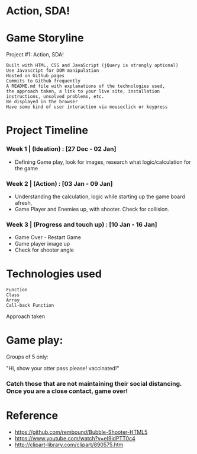 # Action, SDA!
<html>
<body>

  # Game Storyline
    
Project #1: Action, SDA!

    Built with HTML, CSS and JavaScript (jQuery is strongly optional)
    Use Javascript for DOM manipulation
    Hosted on Github pages
    Commits to Github frequently
    A README.md file with explanations of the technologies used,
    the approach taken, a link to your live site, installation instructions, unsolved problems, etc.
    Be displayed in the browser
    Have some kind of user interaction via mouseclick or keypress


  # Project Timeline
  <h3>Week 1 | (Ideation) :   [27 Dec - 02 Jan] </h3>
  
  - Defining Game play, look for images, research what logic/calculation for the game
   
  <h3> Week 2 |  (Action) :    [03 Jan - 09 Jan]  </h3>
  
  - Understanding the calculation, logic while starting up the game board afresh,
  - Game Player and Enemies up, with shooter. Check for collision. 
  
  <h3>   Week 3 | (Progress and touch up) :  [10 Jan - 16 Jan]</h3>
  
  
  - Game Over - Restart Game
  - Game player image up
  - Check for shooter angle

   
  # Technologies used
    
    Function
    Class
    Array
    Call-back Function
    
   Approach taken
    
   
    
# Game play:

<p>Groups of 5 only:</p>


<p> "Hi, show your otter pass please! vaccinated!"</p>

  <h3> Catch those that are not maintaining their social distancing.<br>
    Once you are a close contact, game over! </h3>


# Reference
- https://github.com/rembound/Bubble-Shooter-HTML5
- https://www.youtube.com/watch?v=eI9idPTT0c4
- http://clipart-library.com/clipart/890575.htm  
  
</body>
</html>



